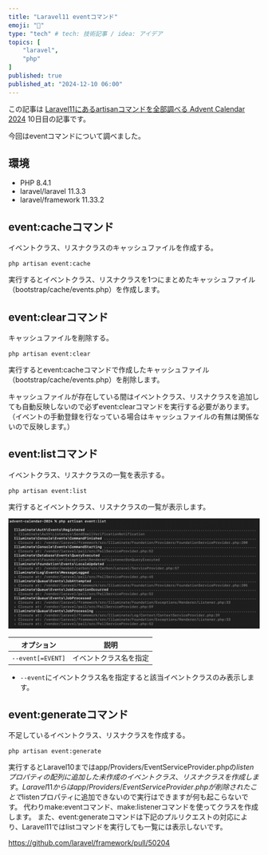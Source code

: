 ```yaml
---
title: "Laravel11 eventコマンド"
emoji: "👏"
type: "tech" # tech: 技術記事 / idea: アイデア
topics: [
    "laravel",
    "php"
]
published: true
published_at: "2024-12-10 06:00"
---
```


この記事は [Laravel11にあるartisanコマンドを全部調べる Advent Calendar 2024](https://adventar.org/calendars/10674) 10日目の記事です。

今回はeventコマンドについて調べました。

## 環境

- PHP 8.4.1
- laravel/laravel 11.3.3
- laravel/framework 11.33.2

## event:cacheコマンド

イベントクラス、リスナクラスのキャッシュファイルを作成する。

```
php artisan event:cache
```

実行するとイベントクラス、リスナクラスを1つにまとめたキャッシュファイル（bootstrap/cache/events.php）を作成します。

## event:clearコマンド

キャッシュファイルを削除する。

```
php artisan event:clear
```

実行するとevent:cacheコマンドで作成したキャッシュファイル（bootstrap/cache/events.php）を削除します。

キャッシュファイルが存在している間はイベントクラス、リスナクラスを追加しても自動反映しないので必ずevent:clearコマンドを実行する必要があります。
（イベントの手動登録を行なっている場合はキャッシュファイルの有無は関係ないので反映します。）

## event:listコマンド

イベントクラス、リスナクラスの一覧を表示する。

```
php artisan event:list
```

実行するとイベントクラス、リスナクラスの一覧が表示します。

![](/images/923e368303211f/1.png)

| オプション | 説明 |
| --- | --- |
| `--event[=EVENT]` | イベントクラス名を指定 |

- `--event`にイベントクラス名を指定すると該当イベントクラスのみ表示します。

## event:generateコマンド

不足しているイベントクラス、リスナクラスを作成する。

```
php artisan event:generate
```

実行するとLaravel10まではapp/Providers/EventServiceProvider.phpの$listenプロパティの配列に追加した未作成のイベントクラス、リスナクラスを作成します。
Laravel11からはapp/Providers/EventServiceProvider.phpが削除されたことで$listenプロパティに追加できないので実行はできますが何も起こらないです。
代わりmake:eventコマンド、make:listenerコマンドを使ってクラスを作成します。
また、event:generateコマンドは下記のプルリクエストの対応により、Laravel11ではlistコマンドを実行しても一覧には表示しないです。

https://github.com/laravel/framework/pull/50204
